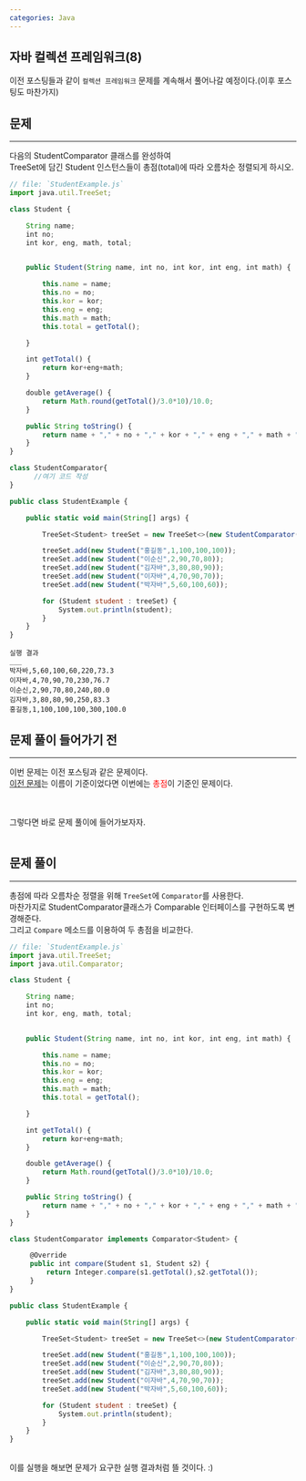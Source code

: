 ```yaml
---
categories: Java
---
```


## 자바 컬렉션 프레임워크(8)
  이전 포스팅들과 같이 `컬렉션 프레임워크` 문제를 계속해서 풀어나갈 예정이다.(이후 포스팅도 마찬가지) <br>
  
  
## 문제
___
다음의 StudentComparator 클래스를 완성하여<br>
TreeSet에 담긴 Student 인스턴스들이 총점(total)에 따라 오름차순 정렬되게 하시오.<br>

```js
// file: `StudentExample.js`
import java.util.TreeSet;

class Student {

    String name;
    int no;
    int kor, eng, math, total;
 

    public Student(String name, int no, int kor, int eng, int math) {

        this.name = name;
        this.no = no;
        this.kor = kor;
        this.eng = eng;
        this.math = math;
        this.total = getTotal();

    }

    int getTotal() {
        return kor+eng+math;
    }

    double getAverage() {
        return Math.round(getTotal()/3.0*10)/10.0;
    }

    public String toString() {
        return name + "," + no + "," + kor + "," + eng + "," + math + "," + getTotal() + "," + getAverage();
    }
}

class StudentComparator{
      //여기 코드 작성
}

public class StudentExample {

    public static void main(String[] args) {

        TreeSet<Student> treeSet = new TreeSet<>(new StudentComparator());

        treeSet.add(new Student("홍길동",1,100,100,100));
        treeSet.add(new Student("이순신",2,90,70,80));
        treeSet.add(new Student("김자바",3,80,80,90));
        treeSet.add(new Student("이자바",4,70,90,70));
        treeSet.add(new Student("박자바",5,60,100,60));

        for (Student student : treeSet) {
            System.out.println(student);
        }        
    }
}
```
```
실행 결과
___
박자바,5,60,100,60,220,73.3
이자바,4,70,90,70,230,76.7
이순신,2,90,70,80,240,80.0
김자바,3,80,80,90,250,83.3
홍길동,1,100,100,100,300,100.0
```

## 문제 풀이 들어가기 전
  ___
  이번 문제는 이전 포스팅과 같은 문제이다.<br>
  [이전 문제]는 이름이 기준이었다면 이번에는 <span style="color:red">총점</span>이 기준인 문제이다.<br>
  <br>
  <br>
 
  그렇다면 바로 문제 풀이에 들어가보자자.<br>
  <br>

  [이전 문제]:https://yuiloong.github.io/java/2023-09-08-java-posting/
  
## 문제 풀이
  ___
  총점에 따라 오름차순 정렬을 위해 `TreeSet`에 `Comparator`를 사용한다.<br>
  마찬가지로 StudentComparator클래스가 Comparable 인터페이스를 구현하도록 변경해준다.<br>
  그리고 `Compare` 메소드를 이용하여 두 총점을 비교한다.<br>
  
```js
// file: `StudentExample.js`
import java.util.TreeSet;
import java.util.Comparator;

class Student {

    String name;
    int no;
    int kor, eng, math, total;
 

    public Student(String name, int no, int kor, int eng, int math) {

        this.name = name;
        this.no = no;
        this.kor = kor;
        this.eng = eng;
        this.math = math;
        this.total = getTotal();

    }

    int getTotal() {
        return kor+eng+math;
    }

    double getAverage() {
        return Math.round(getTotal()/3.0*10)/10.0;
    }

    public String toString() {
        return name + "," + no + "," + kor + "," + eng + "," + math + "," + getTotal() + "," + getAverage();
    }
}

class StudentComparator implements Comparator<Student> {

	 @Override
	 public int compare(Student s1, Student s2) {
		 return Integer.compare(s1.getTotal(),s2.getTotal());
	 }
}

public class StudentExample {

    public static void main(String[] args) {

        TreeSet<Student> treeSet = new TreeSet<>(new StudentComparator());

        treeSet.add(new Student("홍길동",1,100,100,100));
        treeSet.add(new Student("이순신",2,90,70,80));
        treeSet.add(new Student("김자바",3,80,80,90));
        treeSet.add(new Student("이자바",4,70,90,70));
        treeSet.add(new Student("박자바",5,60,100,60));

        for (Student student : treeSet) {
            System.out.println(student);
        }        
    }
}
```
  <br>
  이를 실행을 해보면 문제가 요구한 실행 결과처럼 뜰 것이다. :)
